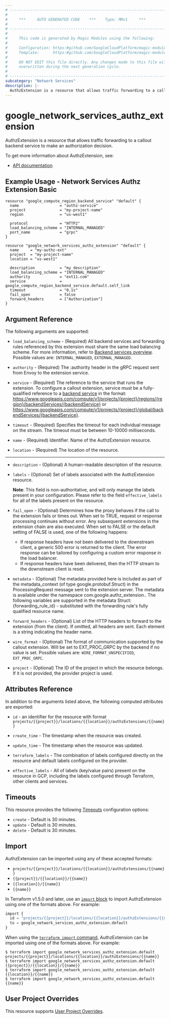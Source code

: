 ```yaml
---
# ----------------------------------------------------------------------------
#
#     ***     AUTO GENERATED CODE    ***    Type: MMv1     ***
#
# ----------------------------------------------------------------------------
#
#     This code is generated by Magic Modules using the following:
#
#     Configuration: https:#github.com/GoogleCloudPlatform/magic-modules/tree/main/mmv1/products/networkservices/AuthzExtension.yaml
#     Template:      https:#github.com/GoogleCloudPlatform/magic-modules/tree/main/mmv1/templates/terraform/resource.html.markdown.tmpl
#
#     DO NOT EDIT this file directly. Any changes made to this file will be
#     overwritten during the next generation cycle.
#
# ----------------------------------------------------------------------------
subcategory: "Network Services"
description: |-
  AuthzExtension is a resource that allows traffic forwarding to a callout backend service to make an authorization decision.
---
```


# google_network_services_authz_extension

AuthzExtension is a resource that allows traffic forwarding to a callout backend service to make an authorization decision.


To get more information about AuthzExtension, see:

* [API documentation](https://cloud.google.com/service-extensions/docs/reference/rest/v1beta1/projects.locations.authzExtensions)

## Example Usage - Network Services Authz Extension Basic


```hcl
resource "google_compute_region_backend_service" "default" {
  name                  = "authz-service"
  project               = "my-project-name"
  region                = "us-west1"

  protocol              = "HTTP2"
  load_balancing_scheme = "INTERNAL_MANAGED"
  port_name             = "grpc"
}

resource "google_network_services_authz_extension" "default" {
  name     = "my-authz-ext"
  project  = "my-project-name"
  location = "us-west1"

  description           = "my description"
  load_balancing_scheme = "INTERNAL_MANAGED"
  authority             = "ext11.com"
  service               = google_compute_region_backend_service.default.self_link
  timeout               = "0.1s"
  fail_open             = false
  forward_headers       = ["Authorization"]
}
```

## Argument Reference

The following arguments are supported:


* `load_balancing_scheme` -
  (Required)
  All backend services and forwarding rules referenced by this extension must share the same load balancing scheme.
  For more information, refer to [Backend services overview](https://cloud.google.com/load-balancing/docs/backend-service).
  Possible values are: `INTERNAL_MANAGED`, `EXTERNAL_MANAGED`.

* `authority` -
  (Required)
  The :authority header in the gRPC request sent from Envoy to the extension service.

* `service` -
  (Required)
  The reference to the service that runs the extension.
  To configure a callout extension, service must be a fully-qualified reference to a [backend service](https://cloud.google.com/compute/docs/reference/rest/v1/backendServices) in the format:
  https://www.googleapis.com/compute/v1/projects/{project}/regions/{region}/backendServices/{backendService} or https://www.googleapis.com/compute/v1/projects/{project}/global/backendServices/{backendService}.

* `timeout` -
  (Required)
  Specifies the timeout for each individual message on the stream. The timeout must be between 10-10000 milliseconds.

* `name` -
  (Required)
  Identifier. Name of the AuthzExtension resource.

* `location` -
  (Required)
  The location of the resource.


- - -


* `description` -
  (Optional)
  A human-readable description of the resource.

* `labels` -
  (Optional)
  Set of labels associated with the AuthzExtension resource.

  **Note**: This field is non-authoritative, and will only manage the labels present in your configuration.
  Please refer to the field `effective_labels` for all of the labels present on the resource.

* `fail_open` -
  (Optional)
  Determines how the proxy behaves if the call to the extension fails or times out.
  When set to TRUE, request or response processing continues without error. Any subsequent extensions in the extension chain are also executed. When set to FALSE or the default setting of FALSE is used, one of the following happens:
  * If response headers have not been delivered to the downstream client, a generic 500 error is returned to the client. The error response can be tailored by configuring a custom error response in the load balancer.
  * If response headers have been delivered, then the HTTP stream to the downstream client is reset.

* `metadata` -
  (Optional)
  The metadata provided here is included as part of the metadata_context (of type google.protobuf.Struct) in the ProcessingRequest message sent to the extension server. The metadata is available under the namespace com.google.authz_extension.<resourceName>. The following variables are supported in the metadata Struct:
  {forwarding_rule_id} - substituted with the forwarding rule's fully qualified resource name.

* `forward_headers` -
  (Optional)
  List of the HTTP headers to forward to the extension (from the client). If omitted, all headers are sent. Each element is a string indicating the header name.

* `wire_format` -
  (Optional)
  The format of communication supported by the callout extension. Will be set to EXT_PROC_GRPC by the backend if no value is set.
  Possible values are: `WIRE_FORMAT_UNSPECIFIED`, `EXT_PROC_GRPC`.

* `project` - (Optional) The ID of the project in which the resource belongs.
    If it is not provided, the provider project is used.


## Attributes Reference

In addition to the arguments listed above, the following computed attributes are exported:

* `id` - an identifier for the resource with format `projects/{{project}}/locations/{{location}}/authzExtensions/{{name}}`

* `create_time` -
  The timestamp when the resource was created.

* `update_time` -
  The timestamp when the resource was updated.

* `terraform_labels` -
  The combination of labels configured directly on the resource
   and default labels configured on the provider.

* `effective_labels` -
  All of labels (key/value pairs) present on the resource in GCP, including the labels configured through Terraform, other clients and services.


## Timeouts

This resource provides the following
[Timeouts](https://developer.hashicorp.com/terraform/plugin/sdkv2/resources/retries-and-customizable-timeouts) configuration options:

- `create` - Default is 30 minutes.
- `update` - Default is 30 minutes.
- `delete` - Default is 30 minutes.

## Import


AuthzExtension can be imported using any of these accepted formats:

* `projects/{{project}}/locations/{{location}}/authzExtensions/{{name}}`
* `{{project}}/{{location}}/{{name}}`
* `{{location}}/{{name}}`
* `{{name}}`


In Terraform v1.5.0 and later, use an [`import` block](https://developer.hashicorp.com/terraform/language/import) to import AuthzExtension using one of the formats above. For example:

```tf
import {
  id = "projects/{{project}}/locations/{{location}}/authzExtensions/{{name}}"
  to = google_network_services_authz_extension.default
}
```

When using the [`terraform import` command](https://developer.hashicorp.com/terraform/cli/commands/import), AuthzExtension can be imported using one of the formats above. For example:

```
$ terraform import google_network_services_authz_extension.default projects/{{project}}/locations/{{location}}/authzExtensions/{{name}}
$ terraform import google_network_services_authz_extension.default {{project}}/{{location}}/{{name}}
$ terraform import google_network_services_authz_extension.default {{location}}/{{name}}
$ terraform import google_network_services_authz_extension.default {{name}}
```

## User Project Overrides

This resource supports [User Project Overrides](https://registry.terraform.io/providers/hashicorp/google/latest/docs/guides/provider_reference#user_project_override).

